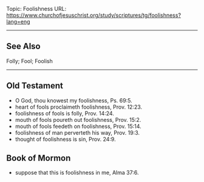Topic: Foolishness
URL: https://www.churchofjesuschrist.org/study/scriptures/tg/foolishness?lang=eng

---

## See Also

Folly; Fool; Foolish

---

## Old Testament

- O God, thou knowest my foolishness, Ps. 69:5.
- heart of fools proclaimeth foolishness, Prov. 12:23.
- foolishness of fools is folly, Prov. 14:24.
- mouth of fools poureth out foolishness, Prov. 15:2.
- mouth of fools feedeth on foolishness, Prov. 15:14.
- foolishness of man perverteth his way, Prov. 19:3.
- thought of foolishness is sin, Prov. 24:9.

## Book of Mormon

- suppose that this is foolishness in me, Alma 37:6.


